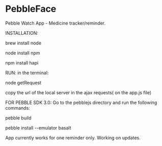 # PebbleFace
Pebble Watch App - Medicine tracker/reminder.

INSTALLATION:

brew install node 

node install npm

npm install hapi


RUN:
in the terminal:

node getRequest

copy the url of the local server in the ajax requests( on the app.js file)

FOR PEBBLE SDK 3.0:
Go to the pebblejs directory and run the following commands:

pebble build

pebble install --emulator basalt 

App currently works for one reminder only.
Working on updates.

